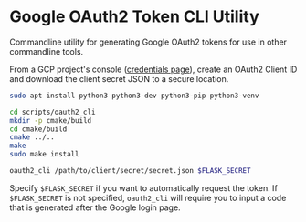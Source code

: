 # Google OAuth2 Token CLI Utility
Commandline utility for generating Google OAuth2 tokens for use in other
commandline tools.

From a GCP project's console ([credentials page](https://console.cloud.google.com/apis/credentials)),
create an OAuth2 Client ID and download the client secret JSON to a secure location.

```bash
sudo apt install python3 python3-dev python3-pip python3-venv

cd scripts/oauth2_cli
mkdir -p cmake/build
cd cmake/build
cmake ../..
make
sudo make install

oauth2_cli /path/to/client/secret/secret.json $FLASK_SECRET
```

Specify `$FLASK_SECRET` if you want to automatically request the token. If
`$FLASK_SECRET` is not specified, `oauth2_cli` will require you to input a code
that is generated after the Google login page.
